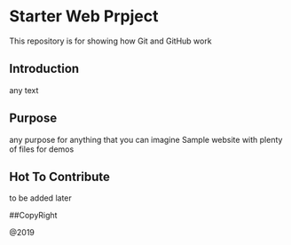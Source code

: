 # Starter Web Prpject
This repository is for showing how Git and GitHub work
## Introduction
any text
## Purpose
any purpose for anything that you can imagine 
Sample website with plenty of files for demos

## Hot To Contribute
to be added later

##CopyRight

@2019
